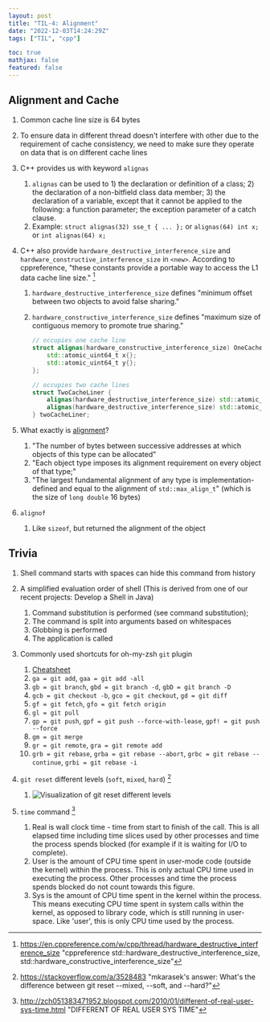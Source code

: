 ```yaml
---
layout: post
title: "TIL-4: Alignment"
date: "2022-12-03T14:24:29Z"
tags: ["TIL", "cpp"]

toc: true
mathjax: false
featured: false
---
```



## Alignment and Cache

1. Common cache line size is 64 bytes

2. To ensure data in different thread doesn't interfere with other due to the requirement of cache consistency, we need to make sure they operate on data that is on different cache lines

3. C++ provides us with keyword `alignas`
   1. `alignas` can be used to 1) the declaration or definition of a class; 2) the declaration of a non-bitfield class data member; 3) the declaration of a variable, except that it cannot be applied to the following: a function parameter; the exception parameter of a catch clause.
   2. Example: `struct alignas(32) sse_t { ... };` or `alignas(64) int x;` or `int alignas(64) x;`

4. C++ also provide `hardware_destructive_interference_size` and `hardware_constructive_interference_size` in `<new>`. According to cppreference, "these constants provide a portable way to access the L1 data cache line size." [^1]
   1. `hardware_destructive_interference_size` defines "minimum offset between two objects to avoid false sharing."
   2. `hardware_constructive_interference_size` defines "maximum size of contiguous memory to promote true sharing."

        ```c++
        // occupies one cache line
        struct alignas(hardware_constructive_interference_size) OneCacheLiner {
            std::atomic_uint64_t x{};
            std::atomic_uint64_t y{};
        };

        // occupies two cache lines
        struct TwoCacheLiner {
            alignas(hardware_destructive_interference_size) std::atomic_uint64_t x{};
            alignas(hardware_destructive_interference_size) std::atomic_uint64_t y{};
        } twoCacheLiner;
        ```
5. What exactly is [alignment](https://en.cppreference.com/w/cpp/language/object#Alignment)?
   1. "The number of bytes between successive addresses at which objects of this type can be allocated"
   2. "Each object type imposes its alignment requirement on every object of that type;"
   3. "The largest fundamental alignment of any type is implementation-defined and equal to the alignment of `std::max_align_t`" (which is the size of `long double` 16 bytes)

6. `alignof`
   1. Like `sizeof`, but returned the alignment of the object


[^1]: https://en.cppreference.com/w/cpp/thread/hardware_destructive_interference_size "cppreference std::hardware_destructive_interference_size, std::hardware_constructive_interference_size"


## Trivia

1. Shell command starts with spaces can hide this command from history

2. A simplified evaluation order of shell (This is derived from one of our recent projects: Develop a Shell in Java)
   1. Command substitution is performed (see command substitution);
   2. The command is split into arguments based on whitespaces
   3. Globbing is performed
   4. The application is called

3. Commonly used shortcuts for oh-my-zsh `git` plugin
   1. [Cheatsheet](https://kapeli.com/cheat_sheets/Oh-My-Zsh_Git.docset/Contents/Resources/Documents/index)
   2. `ga = git add`, `gaa = git add -all`
   3. `gb = git branch`, `gbd = git branch -d`, `gbD = git branch -D`
   4. `gcb = git checkout -b`, `gco = git checkout`, `gd = git diff`
   5. `gf = git fetch`, `gfo = git fetch origin`
   6. `gl = git pull`
   7. `gp = git push`, `gpf = git push --force-with-lease`, `gpf! = git push --force`
   8. `gm = git merge`
   9. `gr = git remote`, `gra = git remote add`
   10. `grb = git rebase`, `grba = git rebase --abort`, `grbc = git rebase --continue`, `grbi = git rebase -i`

4. `git reset` different levels (`soft`, `mixed`, `hard`) [^2]
   1. ![Visualization of git reset different levels](https://i.stack.imgur.com/qRAte.jpg)

5. `time` command [^3]
   1. Real is wall clock time - time from start to finish of the call. This is all elapsed time including time slices used by other processes and time the process spends blocked (for example if it is waiting for I/O to complete).
   2. User is the amount of CPU time spent in user-mode code (outside the kernel) within the process. This is only actual CPU time used in executing the process. Other processes and time the process spends blocked do not count towards this figure.
   3. Sys is the amount of CPU time spent in the kernel within the process. This means executing CPU time spent in system calls within the kernel, as opposed to library code, which is still running in user-space. Like 'user', this is only CPU time used by the process.

[^2]: https://stackoverflow.com/a/3528483 "mkarasek's answer: What's the difference between git reset \-\-mixed, \-\-soft, and \-\-hard?"
[^3]: http://zch051383471952.blogspot.com/2010/01/different-of-real-user-sys-time.html "DIFFERENT OF REAL USER SYS TIME"